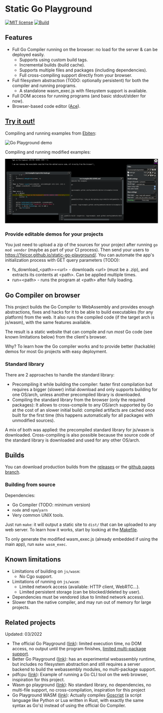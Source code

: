 # Static Go Playground

[![MIT license](https://img.shields.io/badge/License-MIT-blue.svg)](https://mit-license.org/)
[![Build](https://github.com/Yeicor/static-go-playground/actions/workflows/deploy.yaml/badge.svg)](https://github.com/Yeicor/static-go-playground/actions/workflows/deploy.yaml)

## Features

- Full Go Compiler running on the browser: no load for the server & can be deployed easily.
    - Supports using custom build tags.
    - Incremental builds (build cache).
    - Supports multiple files and packages (including dependencies).
    - Full cross-compiling support directly from your browser.
- Full filesystem abstraction (TODO: optionally persistent) for both the compiler and running programs.
    - A standalone wasm_exec.js with filesystem support is available.
- Full DOM access for running programs (and basic stdout/stderr for now).
- Browser-based code editor ([Ace](https://ace.c9.io/)).

## [Try it out!](https://Yeicor.github.io/static-go-playground/)

Compiling and running examples from [Ebiten](https://ebiten.org):

![Go Playground demo](docs/demo-ebiten.gif)

Compiling and running modified examples:

![Go Playground editor demo](docs/demo-ebiten-editor.png)

### Provide editable demos for your projects

You just need to upload a zip of the sources for your project after running `go mod vendor` (maybe as part of your CI
process). Then send your users to https://Yeicor.github.io/static-go-playground/. You can automate the app's
initialization process with GET query parameters (TODO):

- fs_download_\<path>=\<url> - downloads \<url> (must be a .zip), and extracts its contents at \<path>. Can be applied
  multiple times.
- run=\<path> - runs the program at \<path> after fully loading.

<!-- TODO: Example for SDFX-UI -->

## Go Compiler on browser

This project builds the Go Compiler to WebAssembly and provides enough abstractions, fixes and hacks for it to be able
to build executables (for any platform) from the web. It also runs the compiled code (if the target arch is js/wasm),
with the same features available.

The result is a static website that can compile and run *most* Go code (see known limitations below) from the client's
browser.

Why? To learn how the Go compiler works and to provide better (hackable) demos for most Go projects with easy
deployment.

### Standard library

There are 2 approaches to handle the standard library:

- Precompiling it while building the compiler: faster first compilation but requires a bigger (slower) initial download
  and only supports building for one OS/arch, unless another precompiled library is downloaded.
- Compiling the standard library from the browser (only the required packages): It allows to cross-compile to any
  OS/arch supported by Go at the cost of an slower initial build: compiled artifacts are cached once built for the first
  time (this happens automatically for all packages with unmodified sources).

A mix of both was applied: the precompiled standard library for js/wasm is downloaded. Cross-compiling is also possible
because the source code of the standard library is downloaded and used for any other OS/arch.

## Builds

You can download production builds from the [releases](https://github.com/Yeicor/static-go-playground/releases) or the 
[github pages branch](https://github.com/Yeicor/static-go-playground/tree/gh-pages).

### Building from source

Dependencies:

- Go Compiler (TODO: minimum version)
- `node` and `npm`/`yarn`
- Very common UNIX tools.

Just run `make`: it will output a static site to `dist/` that can be uploaded to any web server. To learn how it works,
start by looking at the [Makefile](Makefile).

To only generate the modified wasm_exec.js (already embedded if using the main app), run `make wasm_exec`.

## Known limitations

- Limitations of building on `js/wasm`:
    - No Cgo support.
- Limitations of running on `js/wasm`:
    - Limited network access (available: HTTP client, WebRTC...).
    - Limited persistent storage (can be blocked/deleted by user).
- Dependencies must be vendored (due to limited network access).
- Slower than the native compiler, and may run out of memory for large projects.

## Related projects

Updated: 03/2022

- The official Go Playground ([link](https://go.dev/play/)): limited execution time, no DOM access, no output until the
  program finishes, [limited multi-package support](https://go.dev/play/p/BWJ4dcUqVfT).
- Better Go Playground ([link](https://goplay.tools/)): has an experimental webassembly runtime, but includes no
  filesystem abstraction and still requires a server backend to build the webassembly modules, no multi-package support.
- pdfcpu ([link](https://github.com/wcchoi/go-wasm-pdfcpu/blob/master/article.md)): Example of running a Go CLI tool on
  the web browser, inspiration for this project.
- Wasm go playground ([link](https://github.com/ccbrown/wasm-go-playground)): No standard library, no dependencies, no
  multi-file support, no cross-compilation, inspiration for this project
- Go Playground WASM ([link]()): Actually compiles [Goscript](https://github.com/oxfeeefeee/goscript) (a script language
  like Python or Lua written in Rust, with exactly the same syntax as Go's) instead of using the official Go Compiler.
